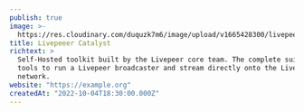 ```yaml
---
publish: true
image: >-
  https://res.cloudinary.com/duquzk7m6/image/upload/v1665428300/livepeer-catalyst_yiujks.png
title: Livepeeer Catalyst
richtext: >
  Self-Hosted toolkit built by the Livepeer core team. The complete suite of
  tools to run a Livepeer broadcaster and stream directly onto the Livepeer
  network.
website: "https://example.org"
createdAt: "2022-10-04T18:30:00.000Z"
---
```

